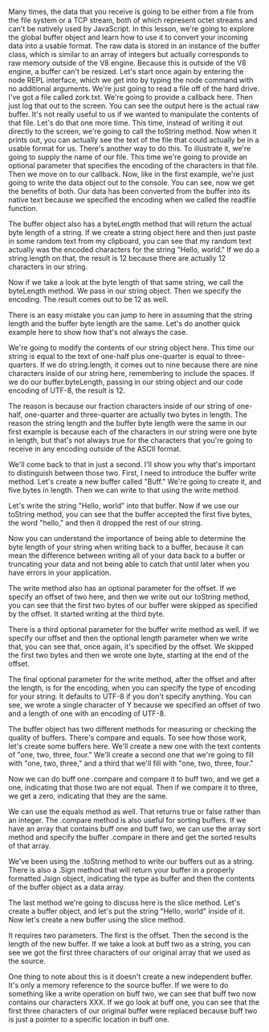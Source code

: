 Many times, the data that you receive is going to be either from a file from the file system or a TCP stream, both of which represent octet streams and can't be natively used by JavaScript. In this lesson, we're going to explore the global buffer object and learn how to use it to convert your incoming data into a usable format.
The raw data is stored in an instance of the buffer class, which is similar to an array of integers but actually corresponds to raw memory outside of the V8 engine. Because this is outside of the V8 engine, a buffer can't be resized.
Let's start once again by entering the node REPL interface, which we get into by typing the node command with no additional arguments. We're just going to read a file off of the hard drive. I've got a file called zork.txt. We're going to provide a callback here.
Then just log that out to the screen. You can see the output here is the actual raw buffer. It's not really useful to us if we wanted to manipulate the contents of that file.
Let's do that one more time. This time, instead of writing it out directly to the screen, we're going to call the toString method. Now when it prints out, you can actually see the text of the file that could actually be in a usable format for us.
There's another way to do this. To illustrate it, we're going to supply the name of our file. This time we're going to provide an optional parameter that specifies the encoding of the characters in that file. Then we move on to our callback.
Now, like in the first example, we're just going to write the data object out to the console. You can see, now we get the benefits of both. Our data has been converted from the buffer into its native text because we specified the encoding when we called the readfile function.

The buffer object also has a byteLength method that will return the actual byte length of a string. If we create a string object here and then just paste in some random text from my clipboard, you can see that my random text actually was the encoded characters for the string "Hello, world." If we do a string.length on that, the result is 12 because there are actually 12 characters in our string.

Now if we take a look at the byte length of that same string, we call the byteLength method. We pass in our string object. Then we specify the encoding. The result comes out to be 12 as well.

There is an easy mistake you can jump to here in assuming that the string length and the buffer byte length are the same. Let's do another quick example here to show how that's not always the case.

We're going to modify the contents of our string object here. This time our string is equal to the text of one-half plus one-quarter is equal to three-quarters. If we do string.length, it comes out to nine because there are nine characters inside of our string here, remembering to include the spaces. If we do our buffer.byteLength, passing in our string object and our code encoding of UTF-8, the result is 12.

The reason is because our fraction characters inside of our string of one-half, one-quarter and three-quarter are actually two bytes in length. The reason the string length and the buffer byte length were the same in our first example is because each of the characters in our string were one byte in length, but that's not always true for the characters that you're going to receive in any encoding outside of the ASCII format.

We'll come back to that in just a second. I'll show you why that's important to distinguish between those two. First, I need to introduce the buffer write method. Let's create a new buffer called "Buff." We're going to create it, and five bytes in length. Then we can write to that using the write method.

Let's write the string "Hello, world" into that buffer. Now if we use our toString method, you can see that the buffer accepted the first five bytes, the word "hello," and then it dropped the rest of our string.

Now you can understand the importance of being able to determine the byte length of your string when writing back to a buffer, because it can mean the difference between writing all of your data back to a buffer or truncating your data and not being able to catch that until later when you have errors in your application.

The write method also has an optional parameter for the offset. If we specify an offset of two here, and then we write out our toString method, you can see that the first two bytes of our buffer were skipped as specified by the offset. It started writing at the third byte.

There is a third optional parameter for the buffer write method as well. If we specify our offset and then the optional length parameter when we write that, you can see that, once again, it's specified by the offset. We skipped the first two bytes and then we wrote one byte, starting at the end of the offset.

The final optional parameter for the write method, after the offset and after the length, is for the encoding, when you can specify the type of encoding for your string. It defaults to UTF-8 if you don't specify anything. You can see, we wrote a single character of Y because we specified an offset of two and a length of one with an encoding of UTF-8.

The buffer object has two different methods for measuring or checking the quality of buffers. There's compare and equals. To see how those work, let's create some buffers here. We'll create a new one with the text contents of "one, two, three, four." We'll create a second one that we're going to fill with "one, two, three," and a third that we'll fill with "one, two, three, four."

Now we can do buff one .compare and compare it to buff two, and we get a one, indicating that those two are not equal. Then if we compare it to three, we get a zero, indicating that they are the same.

We can use the equals method as well. That returns true or false rather than an integer. The .compare method is also useful for sorting buffers. If we have an array that contains buff one and buff two, we can use the array sort method and specify the buffer .compare in there and get the sorted results of that array.

We've been using the .toString method to write our buffers out as a string. There is also a .Sign method that will return your buffer in a properly formatted Jsign object, indicating the type as buffer and then the contents of the buffer object as a data array.

The last method we're going to discuss here is the slice method. Let's create a buffer object, and let's put the string "Hello, world" inside of it. Now let's create a new buffer using the slice method.

It requires two parameters. The first is the offset. Then the second is the length of the new buffer. If we take a look at buff two as a string, you can see we got the first three characters of our original array that we used as the source.

One thing to note about this is it doesn't create a new independent buffer. It's only a memory reference to the source buffer. If we were to do something like a write operation on buff two, we can see that buff two now contains our characters XXX. If we go look at buff one, you can see that the first three characters of our original buffer were replaced because buff two is just a pointer to a specific location in buff one.